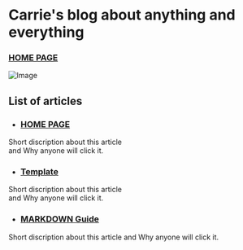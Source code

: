 # Carrie's blog about anything and everything

### [HOME PAGE](./README.md)
![Image](https://png.pngtree.com/png-vector/20190425/ourmid/pngtree-vector-home-icon-png-image_991177.jpg)
## List of articles

- ### [HOME PAGE](./README.md)
Short discription about this article  
and Why anyone will click it.
- ### [Template](./TEMPLATE.md)
Short discription about this article  
and Why anyone will click it.
- ### [MARKDOWN Guide](./MARKDOWN.md)
Short discription about this article
and Why anyone will click it.
